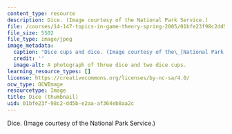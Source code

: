 ```yaml
---
content_type: resource
description: Dice. (Image courtesy of the National Park Service.)
file: /courses/14-147-topics-in-game-theory-spring-2005/01bfe23f98c2dd5be2aaaf364eb8aa2c_14-147s05-th.jpg
file_size: 5502
file_type: image/jpeg
image_metadata:
  caption: "Dice cups and dice. (Image courtesy of the\_[National Park Service](https://www.nps.gov/index.htm).)"
  credit: ''
  image-alt: A photograph of three dice and two dice cups.
learning_resource_types: []
license: https://creativecommons.org/licenses/by-nc-sa/4.0/
ocw_type: OCWImage
resourcetype: Image
title: Dice (thumbnail)
uid: 01bfe23f-98c2-dd5b-e2aa-af364eb8aa2c
---
```

Dice. (Image courtesy of the National Park Service.)